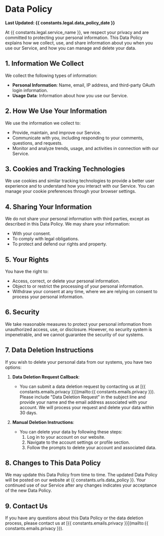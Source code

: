 # Data Policy

**Last Updated: {{ constants.legal.data_policy_date }}**

At {{ constants.legal.service_name }}, we respect your privacy and are committed to protecting your personal information. This Data Policy explains how we collect, use, and share information about you when you use our Service, and how you can manage and delete your data.

## 1. Information We Collect
We collect the following types of information:
- **Personal Information**: Name, email, IP address, and third-party OAuth login information.
- **Usage Data**: Information about how you use our Service.

## 2. How We Use Your Information
We use the information we collect to:
- Provide, maintain, and improve our Service.
- Communicate with you, including responding to your comments, questions, and requests.
- Monitor and analyze trends, usage, and activities in connection with our Service.

## 3. Cookies and Tracking Technologies
We use cookies and similar tracking technologies to provide a better user experience and to understand how you interact with our Service. You can manage your cookie preferences through your browser settings.

## 4. Sharing Your Information
We do not share your personal information with third parties, except as described in this Data Policy. We may share your information:
- With your consent.
- To comply with legal obligations.
- To protect and defend our rights and property.

## 5. Your Rights
You have the right to:
- Access, correct, or delete your personal information.
- Object to or restrict the processing of your personal information.
- Withdraw your consent at any time, where we are relying on consent to process your personal information.

## 6. Security
We take reasonable measures to protect your personal information from unauthorized access, use, or disclosure. However, no security system is impenetrable, and we cannot guarantee the security of our systems.

## 7. Data Deletion Instructions
If you wish to delete your personal data from our systems, you have two options:

1. **Data Deletion Request Callback**:
   - You can submit a data deletion request by contacting us at [{{ constants.emails.privacy }}](mailto:{{ constants.emails.privacy }}). Please include "Data Deletion Request" in the subject line and provide your name and the email address associated with your account. We will process your request and delete your data within 30 days.

2. **Manual Deletion Instructions**:
   - You can delete your data by following these steps:
     1. Log in to your account on our website.
     2. Navigate to the account settings or profile section.
     3. Follow the prompts to delete your account and associated data.

## 8. Changes to This Data Policy
We may update this Data Policy from time to time. The updated Data Policy will be posted on our website at {{ constants.urls.data_policy }}. Your continued use of our Service after any changes indicates your acceptance of the new Data Policy.

## 9. Contact Us
If you have any questions about this Data Policy or the data deletion process, please contact us at [{{ constants.emails.privacy }}](mailto:{{ constants.emails.privacy }}).
